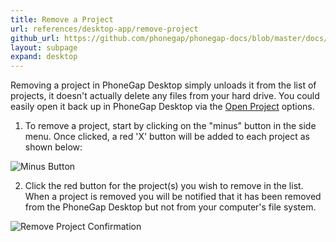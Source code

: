 ```yaml
---
title: Remove a Project
url: references/desktop-app/remove-project
github_url: https://github.com/phonegap/phonegap-docs/blob/master/docs/references/desktop-app/6-remove-project.html.md
layout: subpage
expand: desktop
---
```


Removing a project in PhoneGap Desktop simply unloads it from the list of projects, it doesn't actually delete any files from 
your hard drive. You could easily open it back up in PhoneGap Desktop via the [Open Project](/references/desktop-app/open-project) options. 

1. To remove a project, start by clicking on the "minus" button in the side menu. Once clicked, a red 'X' button will be added to each 
project as shown below: 

  ![Minus Button](/images/docs-minus-button.png)

2. Click the red button for the project(s) you wish to remove in the list. When a project is removed you will be notified that it has 
been removed from the PhoneGap Desktop but not from your computer's file system.

  ![Remove Project Confirmation](/images/docs-remove-notification.png)

